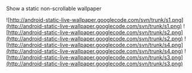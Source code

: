 Show a static non-scrollable wallpaper

![http://android-static-live-wallpaper.googlecode.com/svn/trunk/s1.png](http://android-static-live-wallpaper.googlecode.com/svn/trunk/s1.png)
![http://android-static-live-wallpaper.googlecode.com/svn/trunk/s2.png](http://android-static-live-wallpaper.googlecode.com/svn/trunk/s2.png)
![http://android-static-live-wallpaper.googlecode.com/svn/trunk/s4.png](http://android-static-live-wallpaper.googlecode.com/svn/trunk/s4.png)
![http://android-static-live-wallpaper.googlecode.com/svn/trunk/s3.png](http://android-static-live-wallpaper.googlecode.com/svn/trunk/s3.png)
